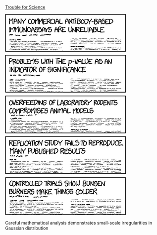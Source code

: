 [Trouble for Science](https://xkcd.com/1574)

![Trouble for Science](./random_comic.png)

Careful mathematical analysis demonstrates small-scale irregularities in Gaussian distribution

